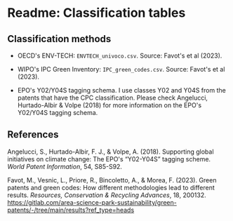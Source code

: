 # Readme: Classification tables

## Classification methods

- OECD's ENV-TECH: `ENVTECH_univoco.csv`. Source: Favot's et al (2023).

- WIPO's IPC Green Inventory: `IPC_green_codes.csv`. Source: Favot's et al (2023).

- EPO's Y02/Y04S tagging schema. I use classes Y02 and Y04S from the patents that have the CPC classification. Please check Angelucci, Hurtado-Albir & Volpe (2018) for more information on the EPO's Y02/Y04S tagging schema.

## References

Angelucci, S., Hurtado-Albir, F. J., & Volpe, A. (2018). Supporting global initiatives on climate change: The EPO's “Y02-Y04S” tagging scheme. *World Patent Information*, 54, S85-S92.

Favot, M., Vesnic, L., Priore, R., Bincoletto, A., & Morea, F. (2023). Green patents and green codes: How different methodologies lead to different results. *Resources, Conservation & Recycling Advances*, 18, 200132. https://gitlab.com/area-science-park-sustainability/green-patents/-/tree/main/results?ref_type=heads

